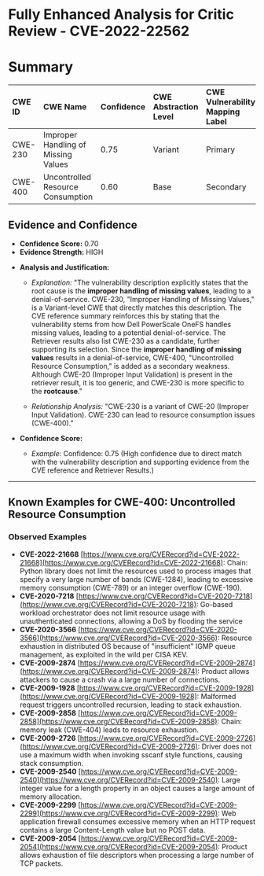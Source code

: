 # Fully Enhanced Analysis for Critic Review - CVE-2022-22562

# Summary
| CWE ID  | CWE Name                                                     | Confidence | CWE Abstraction Level | CWE Vulnerability Mapping Label | CWE-Vulnerability Mapping Notes |
| :-------- | :----------------------------------------------------------- | :--------- | :-------------------- | :------------------------------ | :------------------------------ |
| CWE-230 | Improper Handling of Missing Values                           | 0.75       | Variant               | Primary                         | Allowed                         |
| CWE-400 | Uncontrolled Resource Consumption                               | 0.60      | Base                  | Secondary                       | Allowed-with-Review             |

## Evidence and Confidence

*   **Confidence Score:** 0.70
*   **Evidence Strength:** HIGH

- **Analysis and Justification:**
  - *Explanation:* "The vulnerability description explicitly states that the root cause is the **improper handling of missing values**, leading to a denial-of-service. CWE-230, "Improper Handling of Missing Values," is a Variant-level CWE that directly matches this description. The CVE reference summary reinforces this by stating that the vulnerability stems from how Dell PowerScale OneFS handles missing values, leading to a potential denial-of-service. The Retriever results also list CWE-230 as a candidate, further supporting its selection. Since the **improper handling of missing values** results in a denial-of-service, CWE-400, "Uncontrolled Resource Consumption," is added as a secondary weakness. Although CWE-20 (Improper Input Validation) is present in the retriever result, it is too generic, and CWE-230 is more specific to the **rootcause**."

  - *Relationship Analysis:* "CWE-230 is a variant of CWE-20 (Improper Input Validation). CWE-230 can lead to resource consumption issues (CWE-400)."

- **Confidence Score:**
  - *Example:* Confidence: 0.75 (High confidence due to direct match with the vulnerability description and supporting evidence from the CVE reference and Retriever Results.)

---



## Known Examples for CWE-400: Uncontrolled Resource Consumption
### Observed Examples
- **CVE-2022-21668** [https://www.cve.org/CVERecord?id=CVE-2022-21668](https://www.cve.org/CVERecord?id=CVE-2022-21668): Chain: Python library does not limit the resources used to process images that specify a very large number of bands (CWE-1284), leading to excessive memory consumption (CWE-789) or an integer overflow (CWE-190).
- **CVE-2020-7218** [https://www.cve.org/CVERecord?id=CVE-2020-7218](https://www.cve.org/CVERecord?id=CVE-2020-7218): Go-based workload orchestrator does not limit resource usage with unauthenticated connections, allowing a DoS by flooding the service
- **CVE-2020-3566** [https://www.cve.org/CVERecord?id=CVE-2020-3566](https://www.cve.org/CVERecord?id=CVE-2020-3566): Resource exhaustion in distributed OS because of "insufficient" IGMP queue management, as exploited in the wild per CISA KEV.
- **CVE-2009-2874** [https://www.cve.org/CVERecord?id=CVE-2009-2874](https://www.cve.org/CVERecord?id=CVE-2009-2874): Product allows attackers to cause a crash via a large number of connections.
- **CVE-2009-1928** [https://www.cve.org/CVERecord?id=CVE-2009-1928](https://www.cve.org/CVERecord?id=CVE-2009-1928): Malformed request triggers uncontrolled recursion, leading to stack exhaustion.
- **CVE-2009-2858** [https://www.cve.org/CVERecord?id=CVE-2009-2858](https://www.cve.org/CVERecord?id=CVE-2009-2858): Chain: memory leak (CWE-404) leads to resource exhaustion.
- **CVE-2009-2726** [https://www.cve.org/CVERecord?id=CVE-2009-2726](https://www.cve.org/CVERecord?id=CVE-2009-2726): Driver does not use a maximum width when invoking sscanf style functions, causing stack consumption.
- **CVE-2009-2540** [https://www.cve.org/CVERecord?id=CVE-2009-2540](https://www.cve.org/CVERecord?id=CVE-2009-2540): Large integer value for a length property in an object causes a large amount of memory allocation.
- **CVE-2009-2299** [https://www.cve.org/CVERecord?id=CVE-2009-2299](https://www.cve.org/CVERecord?id=CVE-2009-2299): Web application firewall consumes excessive memory when an HTTP request contains a large Content-Length value but no POST data.
- **CVE-2009-2054** [https://www.cve.org/CVERecord?id=CVE-2009-2054](https://www.cve.org/CVERecord?id=CVE-2009-2054): Product allows exhaustion of file descriptors when processing a large number of TCP packets.
